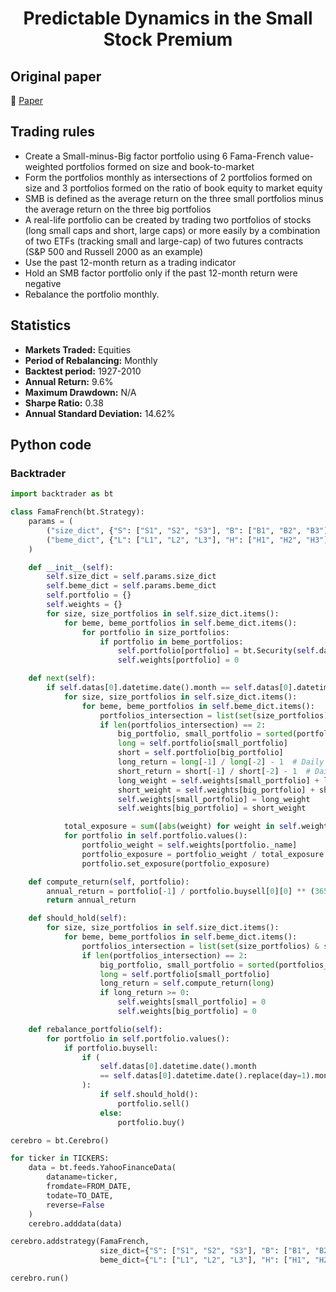 <div align="center">
  <h1>Predictable Dynamics in the Small Stock Premium</h1>
</div>

## Original paper

📕 [Paper](https://papers.ssrn.com/sol3/papers.cfm?abstract_id=2080404)

## Trading rules

- Create a Small-minus-Big factor portfolio using 6 Fama-French value-weighted portfolios formed on size and book-to-market
- Form the portfolios monthly as intersections of 2 portfolios formed on size and 3 portfolios formed on the ratio of book equity to market equity
- SMB is defined as the average return on the three small portfolios minus the average return on the three big portfolios
- A real-life portfolio can be created by trading two portfolios of stocks (long small caps and short, large caps) or more easily by a combination of two ETFs (tracking small and large-cap) of two futures contracts (S&P 500 and Russell 2000 as an example)
- Use the past 12-month return as a trading indicator
- Hold an SMB factor portfolio only if the past 12-month return were negative
- Rebalance the portfolio monthly.

## Statistics

- **Markets Traded:** Equities
- **Period of Rebalancing:** Monthly
- **Backtest period:** 1927-2010
- **Annual Return:** 9.6%
- **Maximum Drawdown:** N/A
- **Sharpe Ratio:** 0.38
- **Annual Standard Deviation:** 14.62%

## Python code

### Backtrader

```python
import backtrader as bt

class FamaFrench(bt.Strategy):
    params = (
        ("size_dict", {"S": ["S1", "S2", "S3"], "B": ["B1", "B2", "B3"]}),
        ("beme_dict", {"L": ["L1", "L2", "L3"], "H": ["H1", "H2", "H3"]}),
    )

    def __init__(self):
        self.size_dict = self.params.size_dict
        self.beme_dict = self.params.beme_dict
        self.portfolio = {}
        self.weights = {}
        for size, size_portfolios in self.size_dict.items():
            for beme, beme_portfolios in self.beme_dict.items():
                for portfolio in size_portfolios:
                    if portfolio in beme_portfolios:
                        self.portfolio[portfolio] = bt.Security(self.data[portfolio])
                        self.weights[portfolio] = 0

    def next(self):
        if self.datas[0].datetime.date().month == self.datas[0].datetime.date().replace(day=1).month:
            for size, size_portfolios in self.size_dict.items():
                for beme, beme_portfolios in self.beme_dict.items():
                    portfolios_intersection = list(set(size_portfolios) & set(beme_portfolios))
                    if len(portfolios_intersection) == 2:
                        big_portfolio, small_portfolio = sorted(portfolios_intersection)[::-1]
                        long = self.portfolio[small_portfolio]
                        short = self.portfolio[big_portfolio]
                        long_return = long[-1] / long[-2] - 1  # Daily return
                        short_return = short[-1] / short[-2] - 1  # Daily return
                        long_weight = self.weights[small_portfolio] + long_return / 3
                        short_weight = self.weights[big_portfolio] + short_return / 3
                        self.weights[small_portfolio] = long_weight
                        self.weights[big_portfolio] = short_weight

            total_exposure = sum([abs(weight) for weight in self.weights.values()])
            for portfolio in self.portfolio.values():
                portfolio_weight = self.weights[portfolio._name]
                portfolio_exposure = portfolio_weight / total_exposure if total_exposure != 0 else 0
                portfolio.set_exposure(portfolio_exposure)

    def compute_return(self, portfolio):
        annual_return = portfolio[-1] / portfolio.buysell[0][0] ** (365.25 / len(portfolio)) - 1  # Annualized return
        return annual_return

    def should_hold(self):
        for size, size_portfolios in self.size_dict.items():
            for beme, beme_portfolios in self.beme_dict.items():
                portfolios_intersection = list(set(size_portfolios) & set(beme_portfolios))
                if len(portfolios_intersection) == 2:
                    big_portfolio, small_portfolio = sorted(portfolios_intersection)[::-1]
                    long = self.portfolio[small_portfolio]
                    long_return = self.compute_return(long)
                    if long_return >= 0:
                        self.weights[small_portfolio] = 0
                        self.weights[big_portfolio] = 0

    def rebalance_portfolio(self):
        for portfolio in self.portfolio.values():
            if portfolio.buysell:
                if (
                    self.datas[0].datetime.date().month
                    == self.datas[0].datetime.date().replace(day=1).month
                ):
                    if self.should_hold():
                        portfolio.sell()
                    else:
                        portfolio.buy()

cerebro = bt.Cerebro()

for ticker in TICKERS:
    data = bt.feeds.YahooFinanceData(
        dataname=ticker,
        fromdate=FROM_DATE,
        todate=TO_DATE,
        reverse=False
    )
    cerebro.adddata(data)

cerebro.addstrategy(FamaFrench,
                    size_dict={"S": ["S1", "S2", "S3"], "B": ["B1", "B2", "B3"]},
                    beme_dict={"L": ["L1", "L2", "L3"], "H": ["H1", "H2", "H3"]})

cerebro.run()
```